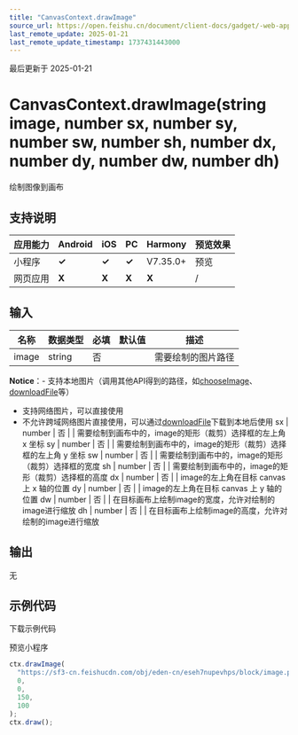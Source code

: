 ```yaml
---
title: "CanvasContext.drawImage"
source_url: https://open.feishu.cn/document/client-docs/gadget/-web-app-api/interface/canvas-drawing/canvascontext/canvascontext-drawImage
last_remote_update: 2025-01-21
last_remote_update_timestamp: 1737431443000
---
```

最后更新于 2025-01-21

# CanvasContext.drawImage(string image, number sx, number sy, number sw, number sh, number dx, number dy, number dw, number dh)

绘制图像到画布

## 支持说明

应用能力 | Android | iOS | PC | Harmony | 预览效果
--- | --- | --- | --- | --- | ---
小程序 | **✓** | **✓** | **✓** | V7.35.0+ | 预览
网页应用 | **X** | **X** | **X** | **X** | /

## 输入

名称 | 数据类型 | 必填 | 默认值 | 描述
--- | --- | --- | --- | ---
image | string | 否 |  | 需要绘制的图片路径  
**Notice**：- 支持本地图片（调用其他API得到的路径，如[chooseImage](https://open.feishu.cn/document/uYjL24iN/uMTMx4yMxEjLzETM)、[downloadFile](https://open.feishu.cn/document/uYjL24iN/ucDMx4yNwEjL3ATM)等）  
- 支持网络图片，可以直接使用  
- 不允许跨域网络图片直接使用，可以通过[downloadFile](https://open.feishu.cn/document/uYjL24iN/ucDMx4yNwEjL3ATM)下载到本地后使用
sx | number | 否 |  | 需要绘制到画布中的，image的矩形（裁剪）选择框的左上角 x 坐标
sy | number | 否 |  | 需要绘制到画布中的，image的矩形（裁剪）选择框的左上角 y 坐标
sw | number | 否 |  | 需要绘制到画布中的，image的矩形（裁剪）选择框的宽度
sh | number | 否 |  | 需要绘制到画布中的，image的矩形（裁剪）选择框的高度
dx | number | 否 |  | image的左上角在目标 canvas 上 x 轴的位置
dy | number | 否 |  | image的左上角在目标 canvas 上 y 轴的位置
dw | number | 否 |  | 在目标画布上绘制image的宽度，允许对绘制的image进行缩放
dh | number | 否 |  | 在目标画布上绘制image的高度，允许对绘制的image进行缩放

## 输出

无

## 示例代码

<md-download-code href="https://open.feishu.cn/document/uYjL24iN/uYDM04iNwQjL2ADN" mobileDisplay="none">下载示例代码</md-download-code>

<div style="display: flex">
    预览小程序

</div> 

```javascript
ctx.drawImage(
  "https://sf3-cn.feishucdn.com/obj/eden-cn/eseh7nupevhps/block/image.png",
  0,
  0,
  150,
  100
);
ctx.draw();
```
